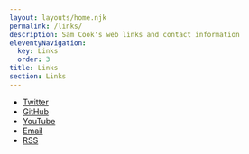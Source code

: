 ```yaml
---
layout: layouts/home.njk
permalink: /links/
description: Sam Cook's web links and contact information
eleventyNavigation:
  key: Links
  order: 3
title: Links
section: Links
---
```


<ul>
  <li class="arrow-list">
    <a href="https://twitter.com/samcookdev" target="_blank" rel="noreferrer">Twitter</a>
  </li>
  <li class="arrow-list">
    <a href="https://github.com/sjc5" target="_blank" rel="noreferrer">GitHub</a>
  </li>
  <li class="arrow-list">
    <a href="https://www.youtube.com/channel/UCv-4pNh8Sbg_cSnWc1D_pCw" target="_blank" rel="noreferrer">YouTube</a>
  </li>
  <li class="arrow-list">
    <a href="{{ "/contact/" | url }}">Email</a>
  </li>
  <li class="arrow-list">
    <a href="{{ "/feed/feed.xml" | url }}" target="_blank" rel="noreferrer">RSS</a>
  </li>
</ul>
